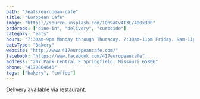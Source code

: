 ```yaml
---
path: "/eats/european-cafe"
title: "European Cafe"
image: "https://source.unsplash.com/1Qn9aCv4T3E/400x300"
orderops: ["dine-in", "delivery", "curbside"]
category: "eats"
hours: "7:30am-9pm Monday through Thursday. 7:30am-11pm Friday. 9am-11pm Saturday. 9am-9pm Sunday"
eatsType: "Bakery"
website: "http://www.417europeancafe.com/"
facebook: "https://www.facebook.com/417europeancafe"
address: "207 Park Central E Springfield, Missouri 65806"
phone: "4179864646"
tags: ["bakery", "coffee"]
---
```


Delivery available via restaurant.
